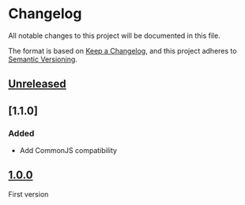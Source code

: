 # Changelog
All notable changes to this project will be documented in this file.

The format is based on [Keep a Changelog](https://keepachangelog.com/en/1.0.0/),
and this project adheres to [Semantic Versioning](https://semver.org/spec/v2.0.0.html).

## [Unreleased]

## [1.1.0]

### Added

- Add CommonJS compatibility

## [1.0.0]

First version

[Unreleased]: https://github.com/MacFJA/js-pino-fingers-crossed/compare/1.0.0...HEAD
[1.0.0]: https://github.com/MacFJA/js-pino-fingers-crossed/releases/tag/1.0.0
